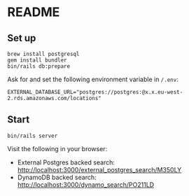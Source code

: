 # README

## Set up

```
brew install postgresql
gem install bundler
bin/rails db:prepare
```

Ask for and set the following environment variable in `/.env`:

```
EXTERNAL_DATABASE_URL="postgres://postgres:@x.x.eu-west-2.rds.amazonaws.com/locations"
```

## Start

```
bin/rails server
```

Visit the following in your browser:

* External Postgres backed search: <http://localhost:3000/external_postgres_search/M350LY>
* DynamoDB backed search: <http://localhost:3000/dynamo_search/PO211LD>
